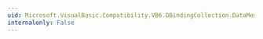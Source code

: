 ```yaml
---
uid: Microsoft.VisualBasic.Compatibility.VB6.DBindingCollection.DataMember
internalonly: False
---
```

